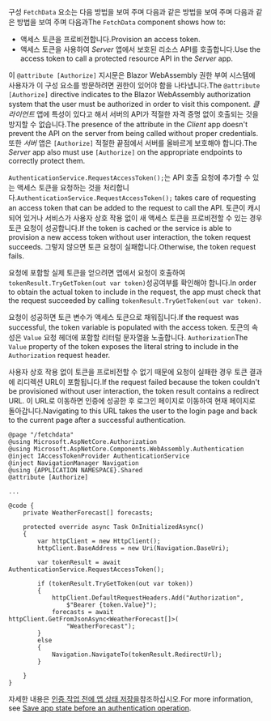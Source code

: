 <span data-ttu-id="9dd7b-101">구성 `FetchData` 요소는 다음 방법을 보여 주며 다음과 같은 방법을 보여 주며 다음과 같은 방법을 보여 주며 다음과</span><span class="sxs-lookup"><span data-stu-id="9dd7b-101">The `FetchData` component shows how to:</span></span>

* <span data-ttu-id="9dd7b-102">액세스 토큰을 프로비전합니다.</span><span class="sxs-lookup"><span data-stu-id="9dd7b-102">Provision an access token.</span></span>
* <span data-ttu-id="9dd7b-103">액세스 토큰을 사용하여 *Server* 앱에서 보호된 리소스 API를 호출합니다.</span><span class="sxs-lookup"><span data-stu-id="9dd7b-103">Use the access token to call a protected resource API in the *Server* app.</span></span>

<span data-ttu-id="9dd7b-104">이 `@attribute [Authorize]` 지시문은 Blazor WebAssembly 권한 부여 시스템에 사용자가 이 구성 요소를 방문하려면 권한이 있어야 함을 나타냅니다.</span><span class="sxs-lookup"><span data-stu-id="9dd7b-104">The `@attribute [Authorize]` directive indicates to the Blazor WebAssembly authorization system that the user must be authorized in order to visit this component.</span></span> <span data-ttu-id="9dd7b-105">*클라이언트* 앱에 특성이 있다고 해서 서버의 API가 적절한 자격 증명 없이 호출되는 것을 방지할 수 없습니다.</span><span class="sxs-lookup"><span data-stu-id="9dd7b-105">The presence of the attribute in the *Client* app doesn't prevent the API on the server from being called without proper credentials.</span></span> <span data-ttu-id="9dd7b-106">또한 *서버* 앱은 `[Authorize]` 적절한 끝점에서 서버를 올바르게 보호해야 합니다.</span><span class="sxs-lookup"><span data-stu-id="9dd7b-106">The *Server* app also must use `[Authorize]` on the appropriate endpoints to correctly protect them.</span></span>

<span data-ttu-id="9dd7b-107">`AuthenticationService.RequestAccessToken();`는 API 호출 요청에 추가할 수 있는 액세스 토큰을 요청하는 것을 처리합니다.</span><span class="sxs-lookup"><span data-stu-id="9dd7b-107">`AuthenticationService.RequestAccessToken();` takes care of requesting an access token that can be added to the request to call the API.</span></span> <span data-ttu-id="9dd7b-108">토큰이 캐시되어 있거나 서비스가 사용자 상호 작용 없이 새 액세스 토큰을 프로비전할 수 있는 경우 토큰 요청이 성공합니다.</span><span class="sxs-lookup"><span data-stu-id="9dd7b-108">If the token is cached or the service is able to provision a new access token without user interaction, the token request succeeds.</span></span> <span data-ttu-id="9dd7b-109">그렇지 않으면 토큰 요청이 실패합니다.</span><span class="sxs-lookup"><span data-stu-id="9dd7b-109">Otherwise, the token request fails.</span></span>

<span data-ttu-id="9dd7b-110">요청에 포함할 실제 토큰을 얻으려면 앱에서 요청이 호출하여 `tokenResult.TryGetToken(out var token)`성공여부를 확인해야 합니다.</span><span class="sxs-lookup"><span data-stu-id="9dd7b-110">In order to obtain the actual token to include in the request, the app must check that the request succeeded by calling `tokenResult.TryGetToken(out var token)`.</span></span> 

<span data-ttu-id="9dd7b-111">요청이 성공하면 토큰 변수가 액세스 토큰으로 채워집니다.</span><span class="sxs-lookup"><span data-stu-id="9dd7b-111">If the request was successful, the token variable is populated with the access token.</span></span> <span data-ttu-id="9dd7b-112">토큰의 속성은 `Value` 요청 헤더에 포함할 리터럴 문자열을 노출합니다. `Authorization`</span><span class="sxs-lookup"><span data-stu-id="9dd7b-112">The `Value` property of the token exposes the literal string to include in the `Authorization` request header.</span></span>

<span data-ttu-id="9dd7b-113">사용자 상호 작용 없이 토큰을 프로비전할 수 없기 때문에 요청이 실패한 경우 토큰 결과에 리디렉션 URL이 포함됩니다.</span><span class="sxs-lookup"><span data-stu-id="9dd7b-113">If the request failed because the token couldn't be provisioned without user interaction, the token result contains a redirect URL.</span></span> <span data-ttu-id="9dd7b-114">이 URL로 이동하면 인증에 성공한 후 로그인 페이지로 이동하여 현재 페이지로 돌아갑니다.</span><span class="sxs-lookup"><span data-stu-id="9dd7b-114">Navigating to this URL takes the user to the login page and back to the current page after a successful authentication.</span></span>

```razor
@page "/fetchdata"
@using Microsoft.AspNetCore.Authorization
@using Microsoft.AspNetCore.Components.WebAssembly.Authentication
@inject IAccessTokenProvider AuthenticationService
@inject NavigationManager Navigation
@using {APPLICATION NAMESPACE}.Shared
@attribute [Authorize]

...

@code {
    private WeatherForecast[] forecasts;

    protected override async Task OnInitializedAsync()
    {
        var httpClient = new HttpClient();
        httpClient.BaseAddress = new Uri(Navigation.BaseUri);

        var tokenResult = await AuthenticationService.RequestAccessToken();

        if (tokenResult.TryGetToken(out var token))
        {
            httpClient.DefaultRequestHeaders.Add("Authorization", 
                $"Bearer {token.Value}");
            forecasts = await httpClient.GetFromJsonAsync<WeatherForecast[]>(
                "WeatherForecast");
        }
        else
        {
            Navigation.NavigateTo(tokenResult.RedirectUrl);
        }

    }
}
```

<span data-ttu-id="9dd7b-115">자세한 내용은 [인증 작업 전에 앱 상태 저장을](xref:security/blazor/webassembly/additional-scenarios#save-app-state-before-an-authentication-operation)참조하십시오.</span><span class="sxs-lookup"><span data-stu-id="9dd7b-115">For more information, see [Save app state before an authentication operation](xref:security/blazor/webassembly/additional-scenarios#save-app-state-before-an-authentication-operation).</span></span>
